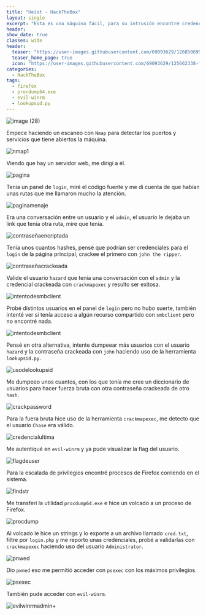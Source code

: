 ```yaml
---
title: "Heist - HackTheBox"
layout: single
excerpt: "Esta es una máquina fácil, para su intrusión encontré credenciales en una ruta del servidor web, las utilice para dumpear más usuarios con lookupsid.py, con el usuario Chase me autentique con una contraseña craqueada en evil-winrm, para la escalada de privilegios dumpee un proceso de Firefox con procdump64.exe y filtre en el volcado por login.php y me reporto credenciales de acceso con Administrador."
header:
show_date: true
classes: wide
header:
  teaser: "https://user-images.githubusercontent.com/69093629/126850695-3236b01e-bdbb-404a-b1a1-46f1dd15ed75.png"
  teaser_home_page: true
  icon: "https://user-images.githubusercontent.com/69093629/125662338-fd8b3b19-3a48-4fb0-b07c-86c047265082.png"
categories:
  - HackTheBox
tags:
  - firefox
  - procdump64.exe
  - evil-winrm
  - lookupsid.py
---
```


![image (28)](https://user-images.githubusercontent.com/69093629/126850695-3236b01e-bdbb-404a-b1a1-46f1dd15ed75.png)

Empece haciendo un escaneo con `Nmap` para detectar los puertos y servicios que tiene abiertos la máquina.

![nmap1](https://user-images.githubusercontent.com/69093629/126850732-20a2ff50-7dad-4aba-bafb-7c1f101ad833.png)

Viendo que hay un servidor web, me dirigí a él.

![pagina](https://user-images.githubusercontent.com/69093629/126850775-2f65920f-316a-4802-a390-820c880ec4a2.png)

Tenía un panel de `login`, miré el código fuente y me di cuenta de que habían unas rutas que me llamaron mucho la atención.

![paginamenaje](https://user-images.githubusercontent.com/69093629/126850819-cd42c4a6-e429-4262-829c-1f8fd04a9b45.png)

Era una conversación entre un usuario y el `admin`, el usuario le dejaba un link que tenía otra ruta, mire que tenía.

![contraseñaencriptada](https://user-images.githubusercontent.com/69093629/126850852-044365eb-3f3f-4a27-b38e-7834f9d34fc2.png)

Tenía unos cuantos hashes, pensé que podrían ser credenciales para el `login` de la página principal, crackee el primero con `john the ripper`.

![contraseñacrackeada](https://user-images.githubusercontent.com/69093629/126850911-6ac365e8-fad1-4a32-a6c4-13013b49ec2f.png)

Valide el usuario `hazard` que tenía una conversación con el `admin` y la credencial crackeada con `crackmapexec` y resulto ser exitosa.

![intentodesmbclient](https://user-images.githubusercontent.com/69093629/126851464-991d201a-473d-4003-96a0-1a1f924875f3.png)

Probé distintos usuarios en el panel de `login` pero no hubo suerte, también intenté ver si tenía acceso a algún recurso compartido con `smbclient` pero no encontré nada.

![intentodesmbclient](https://user-images.githubusercontent.com/69093629/126851397-b9fea407-265a-42cd-b4b2-e7549af64b19.png)

Pensé en otra alternativa, intente dumpeear más usuarios con el usuario `hazard` y la contraseña crackeada con `john` haciendo uso de la herramienta `lookupsid.py`.

![usodelookupsid](https://user-images.githubusercontent.com/69093629/126850981-bc0420c1-02c7-4f84-969a-9b33ed53973e.png)

Me dumpeeo unos cuantos, con los que tenía me cree un diccionario de usuarios para hacer fuerza bruta con otra contraseña crackeada de otro `hash`.

![crackpassword](https://user-images.githubusercontent.com/69093629/126851207-714391ca-d5f0-40b3-ab84-93028d6df85a.png)

Para la fuera bruta hice uso de la herramienta `crackmapexec`, me detecto que el usuario `Chase` era válido.

![credencialultima](https://user-images.githubusercontent.com/69093629/126851241-b8603f35-b371-4bd0-a5d1-02f0e678db17.png)

Me autentiqué en `evil-winrm` y ya pude visualizar la flag del usuario.

![flagdeuser](https://user-images.githubusercontent.com/69093629/126851289-0400bf1e-016c-4972-84b3-6497261453f0.jpg)

Para la escalada de privilegios encontré procesos de Firefox corriendo en el sistema.

![findstr](https://user-images.githubusercontent.com/69093629/126851324-2bc5a76f-1395-46a0-8281-504efba8da70.png)

Me transferí la utilidad `procdump64.exe` e hice un volcado a un proceso de Firefox.

![procdump](https://user-images.githubusercontent.com/69093629/126851553-49029543-9416-4f31-a570-ba723a913da4.png)

Al volcado le hice un strings y lo exporte a un archivo llamado `cred.txt`, filtre por `login.php` y me reporto unas credenciales, probé a validarlas con `crackmapexec` haciendo uso del usuario `Administrator`.

![pnwed](https://user-images.githubusercontent.com/69093629/126851662-aa62dce3-e58d-4993-b0a7-bb41b2cb3262.png)

Dio `pwned` eso me permitió acceder con `psexec` con los máximos privilegios.

![psexec](https://user-images.githubusercontent.com/69093629/126851700-a4776f26-f746-472d-88ba-5fe5a7fb531f.png)

También pude acceder con `evil-winrm`.

![evilwinrmadmin+](https://user-images.githubusercontent.com/69093629/126851727-b4ed1645-b448-4625-be1f-d576f7a1475c.png)







